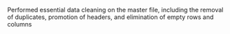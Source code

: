Performed essential data cleaning on the master file, including the removal of duplicates, promotion of headers, and elimination of empty rows and columns
